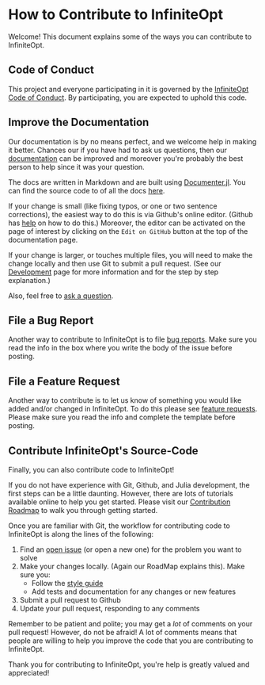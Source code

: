 # How to Contribute to InfiniteOpt
Welcome! This document explains some of the ways you can contribute to InfiniteOpt.

## Code of Conduct
This project and everyone participating in it is governed by the
[InfiniteOpt Code of Conduct](https://github.com/pulsipher/InfiniteOpt.jl/blob/master/CODE_OF_CONDUCT.md).
By participating, you are expected to uphold this code.

## Improve the Documentation
Our documentation is by no means perfect, and we welcome help in making it better.
Chances our if you have had to ask us questions, then our
[documentation](https://pulsipher.github.io/InfiniteOpt.jl/dev/) can be improved
and moreover you're probably the best person to help since it was your question.

The docs are written in Markdown and are built using [Documenter.jl](https://github.com/JuliaDocs/Documenter.jl).
You can find the source code to of all the docs [here](https://github.com/pulsipher/InfiniteOpt.jl/tree/master/docs/src).

If your change is small (like fixing typos, or one or two sentence corrections),
the easiest way to do this is via Github's online editor. (Github has
[help](https://help.github.com/articles/editing-files-in-another-user-s-repository/)
on how to do this.) Moreover, the editor can be activated on the page of interest
by clicking on the `Edit on GitHub` button at the top of the documentation page.

If your change is larger, or touches multiple files, you will need to make the
change locally and then use Git to submit a pull request. (See our [Development](https://pulsipher.github.io/InfiniteOpt.jl/dev/develop/)
page for more information and for the step by step explanation.)

Also, feel free to [ask a question](https://github.com/pulsipher/InfiniteOpt.jl/issues/new?assignees=&labels=question&template=i-have-a-question.md&title=%5BHelp+Wanted%5D+My+Question).

## File a Bug Report
Another way to contribute to InfiniteOpt is to file [bug reports](https://github.com/pulsipher/InfiniteOpt.jl/issues/new?assignees=&labels=bug&template=bug-report.md&title=%5BBUG%5D+My+Issue+Here).
Make sure you read the info in the box where you write the body of the issue
before posting.

## File a Feature Request
Another way to contribute is to let us know of something you would like added
and/or changed in InfiniteOpt. To do this please see [feature requests](https://github.com/pulsipher/InfiniteOpt.jl/issues/new?assignees=&labels=enhancement&template=feature-request.md&title=%5BFEATURE%5D+My+Desired+Feature+Here).
Please make sure you read the info and complete the template before posting.

## Contribute InfiniteOpt's Source-Code
Finally, you can also contribute code to InfiniteOpt!

If you do not have experience with Git, Github, and Julia development, the first
steps can be a little daunting. However, there are lots of tutorials available
online to help you get started. Please visit our [Contribution Roadmap](https://pulsipher.github.io/InfiniteOpt.jl/dev/develop/#Contribution-Roadmap-1)
to walk you through getting started.

Once you are familiar with Git, the workflow for contributing code to InfiniteOpt
is along the lines of the following:
1. Find an [open issue](https://github.com/pulsipher/InfiniteOpt.jl/issues) (or open a
    new one) for the problem you want to solve
2. Make your changes locally. (Again our RoadMap explains this). Make sure you:
    - Follow the [style guide](https://pulsipher.github.io/InfiniteOpt.jl/dev/develop/#Style-Guide-1)
    - Add tests and documentation for any changes or new features
3. Submit a pull request to Github
4. Update your pull request, responding to any comments

Remember to be patient and polite; you may get a _lot_ of comments on your pull
request! However, do not be afraid! A lot of comments means that people are
willing to help you improve the code that you are contributing to InfiniteOpt.

Thank you for contributing to InfiniteOpt, you're help is greatly valued and
appreciated!
